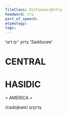 ```yaml
---
fileClass: DictionaryEntry
headword: צדוק
part_of_speech: 
etymology: 
tags: 
---
```

צדוק
־ים
דער
'Sadducee'

CENTRAL
========

HASIDIC
=======
= AMERICA = 

/cədojkəm/ צדוקים